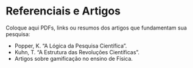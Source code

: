 # Referenciais e Artigos

Coloque aqui PDFs, links ou resumos dos artigos que fundamentam sua pesquisa:
- Popper, K. “A Lógica da Pesquisa Científica”.
- Kuhn, T. “A Estrutura das Revoluções Científicas”.
- Artigos sobre gamificação no ensino de Física.
